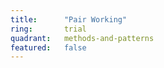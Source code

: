 ```yaml
---
title:      "Pair Working"
ring:       trial
quadrant:   methods-and-patterns
featured:   false
---
```

